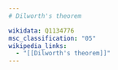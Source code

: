 ```yaml
---
# Dilworth's theorem

wikidata: Q1134776
msc_classification: "05"
wikipedia_links:
  - "[[Dilworth's theorem]]"
---
```

